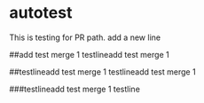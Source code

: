 # autotest
This is testing for PR path.
add a new line

##add test merge 1 testlineadd test merge 1 

##testlineadd test merge 1 testlineadd test merge 1 

###testlineadd test merge 1 testline